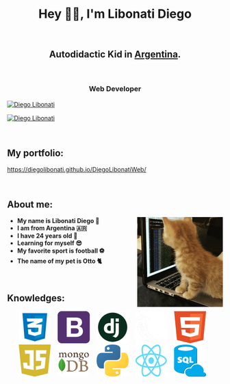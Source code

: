 
<h1 align="center"> Hey 👋🏽, I'm Libonati Diego </h1>

<br/>

<h2 align="center">
    Autodidactic Kid in <a href="https://www.instagram.com/die_libonati/?hl=es-la">Argentina</a>.  
</h2>

<br/>

<h3 align="center">
    Web Developer
</h3>

<p align="center">

<a href="https://www.instagram.com/die_libonati/?hl=es-la" target="blank"><img align="center" src="https://img.shields.io/badge/Instagram-E4405F?style=for-the-badge&logo=instagram&logoColor=white" alt="Diego Libonati"/></a>

<a href="diego.libonati1998@gmail.com" target="blank"><img align="center" src="https://img.shields.io/badge/Gmail-D14836?style=for-the-badge&logo=gmail&logoColor=white" alt="Diego Libonati"/></a>

</p>

<br/>

## My portfolio:
https://diegolibonati.github.io/DiegoLibonatiWeb/

<br/>

## About me: 
<img align="right" alt="cat coding" src="https://github.com/DiegoLibonati/DiegoLibonati/blob/main/template/cat.gif" width="200" />

- **My name is Libonati Diego 🐥**
- **I am from Argentina 🇦🇷**
- **I have 24 years old 💯**
- **Learning for myself 😎**
- **My favorite sport is football ⚽**
- **The name of my pet is Otto 🐈**
<br/>

## Knowledges:

<p align="center">
<code><img height="75" src="https://raw.githubusercontent.com/DiegoLibonati/DiegoLibonati/main/templates/css.png"></code> &nbsp;&nbsp;
<code><img height="75" src="https://raw.githubusercontent.com/DiegoLibonati/DiegoLibonati/main/templates/bootstrap.png"></code> &nbsp;&nbsp;
<code><img height="75" src="https://raw.githubusercontent.com/DiegoLibonati/DiegoLibonati/main/templates/django.png"></code> &nbsp;&nbsp;
<code><img height="75" src="https://raw.githubusercontent.com/DiegoLibonati/DiegoLibonati/main/templates/flask.png"></code> &nbsp;&nbsp;
<code><img height="75" src="https://raw.githubusercontent.com/DiegoLibonati/DiegoLibonati/main/templates/html.png"></code> &nbsp;&nbsp;
<code><img height="75" src="https://raw.githubusercontent.com/DiegoLibonati/DiegoLibonati/main/templates/javascript.png"></code> &nbsp;&nbsp;
<code><img height="75" src="https://raw.githubusercontent.com/DiegoLibonati/DiegoLibonati/main/templates/mongodb.png"></code> &nbsp;&nbsp;
<code><img height="75" src="https://raw.githubusercontent.com/DiegoLibonati/DiegoLibonati/main/templates/python.png"></code> &nbsp;&nbsp;
<code><img height="75" src="https://raw.githubusercontent.com/DiegoLibonati/DiegoLibonati/main/templates/react.png"></code> &nbsp;&nbsp;
<code><img height="75" src="https://raw.githubusercontent.com/DiegoLibonati/DiegoLibonati/main/templates/sql.png"></code> &nbsp;&nbsp;
</p>

<br/>
